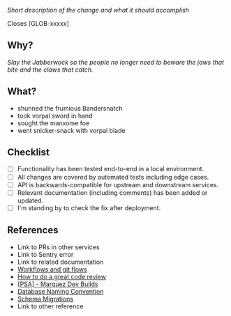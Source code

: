 <!-- Describe the issue -->

_Short description of the change and what it should accomplish_

Closes [GLOB-xxxxx]


## Why?

<!-- What's the goal of the change? -->

_Slay the Jabberwock so the people no longer need to beware the jaws that bite
and the claws that catch._

## What?

<!-- What's actually been changed by this PR? -->

* shunned the frumious Bandersnatch
* took vorpal sword in hand
* sought the manxome foe
* went snicker-snack with vorpal blade

## Checklist

* [ ] Functionality has been tested end-to-end in a local environment.
* [ ] All changes are covered by automated tests including edge cases.
* [ ] API is backwards-compatible for upstream and downstream services.
* [ ] Relevant documentation (including comments) has been added or updated.
* [ ] I'm standing by to check the fix after deployment.

## References

<!-- Add / remove links as appropriate -->

* Link to PRs in other services
* Link to Sentry error
* Link to related documentation
* [Workflows and git flows](https://globality.atlassian.net/wiki/spaces/DEV/pages/1109493223/Workflows+and+git+flows)
* [How to do a great code review](https://globality.atlassian.net/wiki/spaces/DEV/pages/933758735/How+to+do+a+great+code+review)
* [[PSA] - Marquez Dev Builds](https://globality.atlassian.net/wiki/spaces/D/pages/937004290/PSA+-+Marquez+Dev+Builds)
* [Database Naming Convention](https://globality.atlassian.net/wiki/spaces/AP/pages/996442685/Database+Naming+Convention+and+Design+Guideline)
* [Schema Migrations](https://globality.atlassian.net/wiki/spaces/D/pages/1020761227/Schema+Migrations)
* Link to other reference
